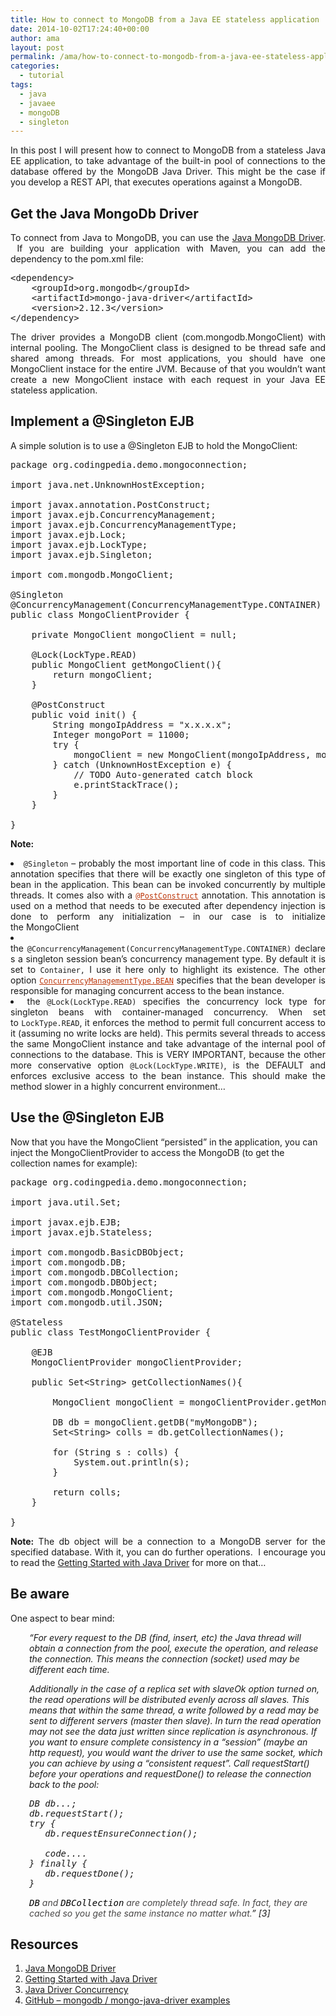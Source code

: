 ```yaml
---
title: How to connect to MongoDB from a Java EE stateless application
date: 2014-10-02T17:24:40+00:00
author: ama
layout: post
permalink: /ama/how-to-connect-to-mongodb-from-a-java-ee-stateless-application/
categories:
  - tutorial
tags:
  - java
  - javaee
  - mongoDB
  - singleton
---
```

<p style="text-align: justify;">
  In this post I will present how to connect to MongoDB from a stateless Java EE application, to take advantage of the built-in pool of connections to the database offered by the MongoDB Java Driver. This might be the case if you develop a REST API, that executes operations against a MongoDB.<!--more-->
</p>

<h2 style="text-align: justify;">
  Get the Java MongoDb Driver
</h2>

<p style="text-align: justify;">
  To connect from Java to MongoDB, you can use the <a title="https://docs.mongodb.org/ecosystem/drivers/java/" href="https://docs.mongodb.org/ecosystem/drivers/java/" target="_blank">Java MongoDB Driver</a>.  If you are building your application with Maven, you can add the dependency to the pom.xml file:
</p>

<pre class="lang:default decode:true" title="MongoDB java driver dependency">&lt;dependency&gt;
	&lt;groupId&gt;org.mongodb&lt;/groupId&gt;
	&lt;artifactId&gt;mongo-java-driver&lt;/artifactId&gt;
	&lt;version&gt;2.12.3&lt;/version&gt;
&lt;/dependency&gt;</pre>

<p style="text-align: justify;">
  The driver provides a MongoDB client (com.mongodb.MongoClient) with internal pooling. The MongoClient class is designed to be thread safe and shared among threads. For most applications, you should have one MongoClient instace for the entire JVM. Because of that you wouldn&#8217;t want create a new MongoClient instace with each request in your Java EE stateless application.
</p>

<h2 style="text-align: justify;">
  Implement a @Singleton EJB
</h2>

<p style="text-align: justify;">
  A simple solution is to use a @Singleton EJB to hold the MongoClient:
</p>

<pre class="lang:java decode:true" title="Singleton to hold the MongoClient">package org.codingpedia.demo.mongoconnection;

import java.net.UnknownHostException;

import javax.annotation.PostConstruct;
import javax.ejb.ConcurrencyManagement;
import javax.ejb.ConcurrencyManagementType;
import javax.ejb.Lock;
import javax.ejb.LockType;
import javax.ejb.Singleton;

import com.mongodb.MongoClient;

@Singleton
@ConcurrencyManagement(ConcurrencyManagementType.CONTAINER)
public class MongoClientProvider {

	private MongoClient mongoClient = null;

	@Lock(LockType.READ)
	public MongoClient getMongoClient(){
		return mongoClient;
	}

	@PostConstruct
	public void init() {
		String mongoIpAddress = "x.x.x.x";
		Integer mongoPort = 11000;
		try {
			mongoClient = new MongoClient(mongoIpAddress, mongoPort);
		} catch (UnknownHostException e) {
			// TODO Auto-generated catch block
			e.printStackTrace();
		}
	}

}
</pre>

<strong style="font-weight: bold;">Note:</strong>

<li style="text-align: justify;">
  <code>@Singleton</code> – probably the most important line of code in this class. This annotation specifies that there will be exactly one singleton of this type of bean in the application. This bean can be invoked concurrently by multiple threads. It comes also with a <a style="color: #bc360a;" title="https://docs.oracle.com/javaee/5/api/javax/annotation/PostConstruct.html" href="https://docs.oracle.com/javaee/5/api/javax/annotation/PostConstruct.html" target="_blank"><code>@PostConstruct</code></a> annotation. This annotation is used on a method that needs to be executed after dependency injection is done to perform any initialization – in our case is to initialize the MongoClient
</li>
<li style="text-align: justify;">
  the <code>@ConcurrencyManagement(ConcurrencyManagementType.CONTAINER)</code> declares a singleton session bean’s concurrency management type. By default it is set to <code>Container,</code> I use it here only to highlight its existence. The other option <a style="color: #bc360a;" title="https://docs.oracle.com/javaee/6/api/javax/ejb/ConcurrencyManagementType.html#BEAN" href="https://docs.oracle.com/javaee/6/api/javax/ejb/ConcurrencyManagementType.html#BEAN" target="_blank"><code>ConcurrencyManagementType.BEAN</code></a> specifies that the bean developer is responsible for managing concurrent access to the bean instance.
</li>
<li style="text-align: justify;">
  the <code>@Lock(LockType.READ)</code> specifies the concurrency lock type for singleton beans with container-managed concurrency. When set to <code>LockType.READ</code>, it enforces the method to permit full concurrent access to it (assuming no write locks are held). This permits several threads to access the same MongoClient instance and take advantage of the internal pool of connections to the database. This is VERY IMPORTANT, because the other more conservative option <code>@Lock(LockType.WRITE)</code>, is the DEFAULT and enforces exclusive access to the bean instance. This should make the method slower in a highly concurrent environment…
</li>

## Use the @Singleton EJB

Now that you have the MongoClient &#8220;persisted&#8221; in the application, you can inject the MongoClientProvider to access the MongoDB (to get the collection names for example):

<pre class="lang:java decode:true" title="Access MongoClient from other beans example">package org.codingpedia.demo.mongoconnection;

import java.util.Set;

import javax.ejb.EJB;
import javax.ejb.Stateless;

import com.mongodb.BasicDBObject;
import com.mongodb.DB;
import com.mongodb.DBCollection;
import com.mongodb.DBObject;
import com.mongodb.MongoClient;
import com.mongodb.util.JSON;

@Stateless
public class TestMongoClientProvider {

	@EJB
	MongoClientProvider mongoClientProvider;

	public Set&lt;String&gt; getCollectionNames(){

		MongoClient mongoClient = mongoClientProvider.getMongoClient();

		DB db = mongoClient.getDB("myMongoDB");
		Set&lt;String&gt; colls = db.getCollectionNames();

		for (String s : colls) {
		    System.out.println(s);
		}

		return colls;
	}

}
</pre>

<p style="text-align: justify;">
  <strong>Note:</strong> The db object will be a connection to a MongoDB server for the specified database. With it, you can do further operations.  I encourage you to read the <a title="https://docs.mongodb.org/ecosystem/tutorial/getting-started-with-java-driver/" href="https://docs.mongodb.org/ecosystem/tutorial/getting-started-with-java-driver/" target="_blank">Getting Started with Java Driver</a> for more on that&#8230;
</p>

## Be aware

One aspect to bear mind:

<p style="padding-left: 30px;">
  <em>&#8220;For every request to the DB (find, insert, etc) the Java thread will obtain a connection from the pool, execute the operation, and release the connection. This means the connection (socket) used may be different each time.</em>
</p>

<p style="padding-left: 30px;">
  <em>Additionally in the case of a replica set with slaveOk option turned on, the read operations will be distributed evenly across all slaves. This means that within the same thread, a write followed by a read may be sent to different servers (master then slave). In turn the read operation may not see the data just written since replication is asynchronous. If you want to ensure complete consistency in a “session” (maybe an http request), you would want the driver to use the same socket, which you can achieve by using a “consistent request”. Call requestStart() before your operations and requestDone() to release the connection back to the pool:</em>
</p>

<pre class="lang:java decode:true " title="Ensuring complete consistency in a " session="" maybe="" an="" http="" request="" style="padding-left: 30px;"><em>DB db...;
db.requestStart();
try {
   db.requestEnsureConnection();

   code....
} finally {
   db.requestDone();
}</em></pre>

<p style="padding-left: 30px;">
  <em><tt class="docutils literal" style="color: #000000;"><span class="pre">DB</span></tt><span style="color: #494747;"> and </span><tt class="docutils literal" style="color: #000000;"><span class="pre">DBCollection</span></tt><span style="color: #494747;"> are completely thread safe. In fact, they are cached so you get the same instance no matter what.</span>&#8221; [3]</em>
</p>

## Resources

  1. <a title="https://docs.mongodb.org/ecosystem/drivers/java/" href="https://docs.mongodb.org/ecosystem/drivers/java/" target="_blank">Java MongoDB Driver</a>
  2. <a title="https://docs.mongodb.org/ecosystem/tutorial/getting-started-with-java-driver/" href="https://docs.mongodb.org/ecosystem/tutorial/getting-started-with-java-driver/" target="_blank">Getting Started with Java Driver</a>
  3. <a title="https://docs.mongodb.org/ecosystem/drivers/java-concurrency/" href="https://docs.mongodb.org/ecosystem/drivers/java-concurrency/" target="_blank">Java Driver Concurrency</a>
  4. <a title="https://github.com/mongodb/mongo-java-driver/tree/master/src/examples/example" href="https://github.com/mongodb/mongo-java-driver/tree/master/src/examples/example" target="_blank">GitHub &#8211; mongodb / mongo-java-driver examples</a>
